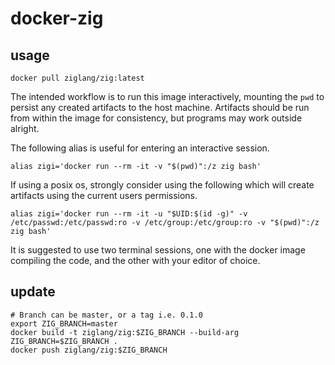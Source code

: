 # docker-zig

## usage

```
docker pull ziglang/zig:latest
```

The intended workflow is to run this image interactively, mounting the `pwd` to
persist any created artifacts to the host machine. Artifacts should be run from
within the image for consistency, but programs may work outside alright.

The following alias is useful for entering an interactive session.

```
alias zigi='docker run --rm -it -v "$(pwd)":/z zig bash'
```

If using a posix os, strongly consider using the following which will create
artifacts using the current users permissions.

```
alias zigi='docker run --rm -it -u "$UID:$(id -g)" -v /etc/passwd:/etc/passwd:ro -v /etc/group:/etc/group:ro -v "$(pwd)":/z zig bash'
```

It is suggested to use two terminal sessions, one with the docker image compiling
the code, and the other with your editor of choice.

## update

```
# Branch can be master, or a tag i.e. 0.1.0
export ZIG_BRANCH=master
docker build -t ziglang/zig:$ZIG_BRANCH --build-arg ZIG_BRANCH=$ZIG_BRANCH .
docker push ziglang/zig:$ZIG_BRANCH
```
